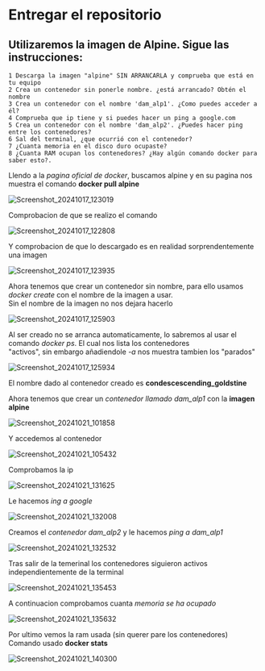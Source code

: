 # Entregar el repositorio 

## Utilizaremos la imagen de Alpine. Sigue las instrucciones:
    1 Descarga la imagen "alpine" SIN ARRANCARLA y comprueba que está en tu equipo
    2 Crea un contenedor sin ponerle nombre. ¿está arrancado? Obtén el nombre
    3 Crea un contenedor con el nombre 'dam_alp1'. ¿Como puedes acceder a él?
    4 Comprueba que ip tiene y si puedes hacer un ping a google.com
    5 Crea un contenedor con el nombre 'dam_alp2'. ¿Puedes hacer ping entre los contenedores?
    6 Sal del terminal, ¿que ocurrió con el contenedor?
    7 ¿Cuanta memoria en el disco duro ocupaste?
    8 ¿Cuanta RAM ocupan los contenedores? ¿Hay algún comando docker para saber esto?.

Llendo a la *pagina oficial de docker*, buscamos alpine y en su pagina nos muestra el comando **docker pull alpine**

![Screenshot_20241017_123019](https://github.com/user-attachments/assets/ee78661d-137f-45ff-a669-bc937fb05388)

Comprobacion de que se realizo el comando

![Screenshot_20241017_122808](https://github.com/user-attachments/assets/8de800ff-56f5-40e1-987b-b28779c5c488)

Y comprobacion de que lo descargado es en realidad sorprendentemente una imagen

![Screenshot_20241017_123935](https://github.com/user-attachments/assets/cf46bade-946e-42b2-935a-3987a5ee906b)

Ahora tenemos que crear un contenedor sin nombre, para ello usamos *docker create* con el nombre de la imagen a usar. <br>
Sin el nombre de la imagen no nos dejara hacerlo

![Screenshot_20241017_125903](https://github.com/user-attachments/assets/fe7ecf79-dc23-4af4-a119-e2820d654e7b)

Al ser creado no se arranca automaticamente, lo sabremos al usar el comando *docker ps*. El cual nos lista los contenedores <br>
"activos", sin embargo añadiendole *-a* nos muestra tambien los "parados"

![Screenshot_20241017_125934](https://github.com/user-attachments/assets/9a79ee59-0553-49f2-92d4-75e30c720d20)

El nombre dado al contenedor creado es **condescescending_goldstine** <br>

Ahora tenemos que crear un *contenedor llamado dam_alp1* con la **imagen alpine**

![Screenshot_20241021_101858](https://github.com/user-attachments/assets/bd2673d0-9bf6-4062-81e8-0455fba53cd6)

Y accedemos al contenedor

![Screenshot_20241021_105432](https://github.com/user-attachments/assets/e79ac9a6-5ac8-4507-acc4-d5872bc4aa2c)

Comprobamos la ip 

![Screenshot_20241021_131625](https://github.com/user-attachments/assets/e853c52f-f30c-4c1a-a7ab-1d44c480113b)

Le hacemos *ing a google*

![Screenshot_20241021_132008](https://github.com/user-attachments/assets/fe7f716d-8d1e-459e-bc8b-6bdb0b747da4)

Creamos el *contenedor dam_alp2* y le hacemos *ping a dam_alp1*

![Screenshot_20241021_132532](https://github.com/user-attachments/assets/97fdc84d-57fc-4382-98bc-f66471ff2884)

Tras salir de la temerinal los contenedores siguieron activos independientemente de la terminal

![Screenshot_20241021_135453](https://github.com/user-attachments/assets/e2d8208c-d1de-4298-9904-c58e4e756f74)

A continuacion comprobamos cuanta *memoria se ha ocupado*

![Screenshot_20241021_135632](https://github.com/user-attachments/assets/c8c4157e-d5c9-4df1-a052-8f4dad643fb4)

Por ultimo vemos la ram usada (sin querer pare los contenedores) <br>
Comando usado **docker stats**

![Screenshot_20241021_140300](https://github.com/user-attachments/assets/b6a82400-f98a-460f-9ebc-7e372ddd5900)
